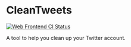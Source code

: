 # CleanTweets
[![Web Frontend CI Status](https://github.com/MitchTalmadge/CleanTweets/workflows/Web%20Frontend/badge.svg)](https://github.com/MitchTalmadge/CleanTweets/actions)

A tool to help you clean up your Twitter account.
